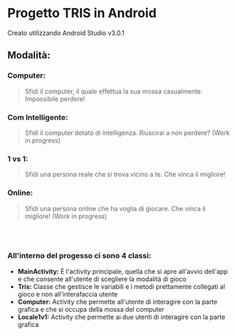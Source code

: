 # Progetto TRIS in Android
Creato utilizzando Android Studio v3.0.1

## Modalità:
### Computer:
> Sfidi il computer, il quale effettua la sua mossa casualmente. Impossibile perdere!
### Com Intelligente:
> Sfidi il computer dotato di intelligenza. Riuscirai a non perdere? (Work in progress)
### 1 vs 1:
> Sfidi una persona reale che si trova vicino a te. Che vinca il migliore!
### Online:
> Sfidi una persona online che ha voglia di giocare. Che vinca il migliore! (Work in progress)

<br />

<br />

### All'interno del progesso ci sono 4 classi:
* **MainActivity:** È l'activity principale, quella che si apre all'avvio dell'app e che consente all'utente di scegliere la modalità di gioco
* **Tris:** Classe che gestisce le variabili e i metodi prettamente collegati al gioco e non all'interafaccia utente
* **Computer:** Activity che permette all'utente di interagire con la parte grafica e che si occupa della mossa del computer
* **Locale1v1:** Activity che permette ai due utenti di interagire con la parte grafica
